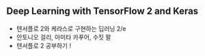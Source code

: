 ## Deep Learning with TensorFlow 2 and Keras

- 텐서플로 2와 케라스로 구현하는 딥러닝 2/e
- 안토니오 걸리, 아미타 카푸어, 수짓 팔
- 텐서플로 2 공부하기 !

